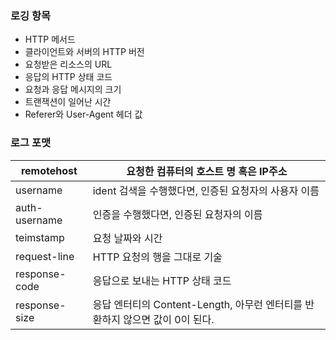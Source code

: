 ### 로깅 항목

- HTTP 메서드
- 클라이언트와 서버의 HTTP 버전
- 요청받은 리소스의 URL
- 응답의 HTTP 상태 코드
- 요청과 응답 메시지의 크기
- 트랜잭션이 일어난 시간
- Referer와 User-Agent 헤더 값

### 로그 포맷

| remotehost | 요청한 컴퓨터의 호스트 명 혹은 IP주소 |
| --- | --- |
| username | ident 검색을 수행했다면, 인증된 요청자의 사용자 이름 |
| auth-username | 인증을 수행했다면, 인증된 요청자의 이름 |
| teimstamp | 요청 날짜와 시간 |
| request-line | HTTP 요청의 행을 그대로 기술 |
| response-code | 응답으로 보내는 HTTP 상태 코드 |
| response-size | 응답 엔터티의 Content-Length, 아무런 엔터티를 반환하지 않으면 값이 0이 된다. |
